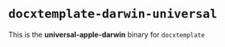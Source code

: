 # `docxtemplate-darwin-universal`

This is the **universal-apple-darwin** binary for `docxtemplate`
